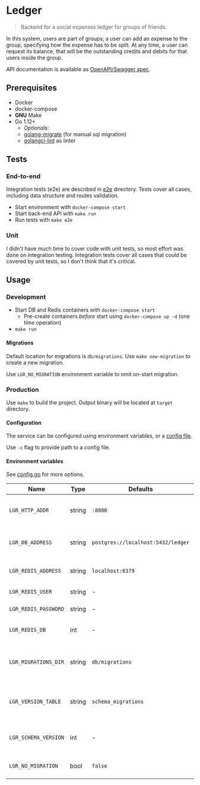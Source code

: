 # Ledger

> Backend for a social expenses ledger for groups of friends.

In this system, users are part of groups; a user can add an expense to the group, specifying how the expense has to be split. At any time, a user can request its balance, that will be the outstanding credits and debits for that users inside the group.

API documentation is available as [OpenAPI/Swagger spec](https://editor.swagger.io/?url=https://raw.githack.com/x1unix/sbda-ledger/master/api/swagger.yaml).

## Prerequisites

* Docker
* docker-compose
* **GNU** Make
* Go 1.12+
    * *Optionals*:
    * [golang-migrate](https://github.com/golang-migrate/migrate) (for manual sql migration)
    * [golangci-lint](https://golangci-lint.run/) as linter

## Tests

### End-to-end

Integration tests (e2e) are described in [e2e](e2e) directory.
Tests cover all cases, including data structure and routes validation.

* Start environment with `docker-compose start`
* Start back-end API with `make run`
* Run tests with `make e2e`

### Unit

I didn't have much time to cover code with unit tests, so most effort was done on integration testing.
Integration tests cover all cases that could be covered by unit tests, so I don't think that it's critical.

## Usage

### Development

* Start DB and Redis containers with `docker-compose start`
  * Pre-create containers *before* start using `docker-compose up -d` (one time operation)
* `make run`

#### Migrations

Default location for migrations is `db/migrations`. Use `make new-migration` to create a new migration.

Use `LGR_NO_MIGRATION` environment variable to omit on-start migration.

### Production

Use `make` to build the project.
Output binary will be located at `target` directory.

#### Configuration

The service can be configured using environment variables, or a [config file](config.example.yaml).

Use `-c` flag to provide path to a config file.

#### Environment variables

See [config.go](internal/config/config.go) for more options.

| Name                 | Type   | Defaults                           | Description                                      |
|----------------------|--------|------------------------------------|--------------------------------------------------|
| `LGR_HTTP_ADDR`      | string | `:8800`                            | Interface to listen by HTTP server               |
| `LGR_DB_ADDRESS`     | string | `postgres://localhost:5432/ledger` | Postgres DB address (URL or DSN)                 |
| `LGR_REDIS_ADDRESS`  | string | `localhost:6379`                   | Redis server address                             |
| `LGR_REDIS_USER`     | string | -                                  | Redis username                                   |
| `LGR_REDIS_PASSWORD` | string | -                                  | Redis password                                   |
| `LGR_REDIS_DB`       | int    | -                                  | Redis database number                            |
| `LGR_MIGRATIONS_DIR` | string | `db/migrations`                    | Path to directory containing migration scripts   |
| `LGR_VERSION_TABLE`  | string | `schema_migrations`                | Name of a table, which contains database version |
| `LGR_SCHEMA_VERSION` | int    | -                                  | Force set schema version (dangerous)             |
| `LGR_NO_MIGRATION`   | bool   | `false`                            | Skip database migration                          |
